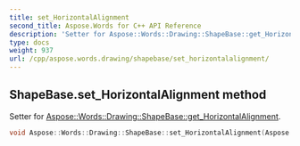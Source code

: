 ```yaml
---
title: set_HorizontalAlignment
second_title: Aspose.Words for C++ API Reference
description: 'Setter for Aspose::Words::Drawing::ShapeBase::get_HorizontalAlignment.'
type: docs
weight: 937
url: /cpp/aspose.words.drawing/shapebase/set_horizontalalignment/
---
```

## ShapeBase.set_HorizontalAlignment method


Setter for [Aspose::Words::Drawing::ShapeBase::get_HorizontalAlignment](../get_horizontalalignment/).

```cpp
void Aspose::Words::Drawing::ShapeBase::set_HorizontalAlignment(Aspose::Words::Drawing::HorizontalAlignment value)
```

